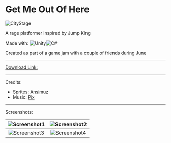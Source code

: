 # Get Me Out Of Here

![CityStage](https://i.imgur.com/Tnpjh1E.png)

A rage platformer inspired by Jump King

Made with:
<img alt="Unity" src="https://img.shields.io/badge/unity-%23000000.svg?style=for-the-badge&logo=unity&logoColor=white"/><img alt="C#" src="https://img.shields.io/badge/c%23-%23239120.svg?style=for-the-badge&logo=c-sharp&logoColor=white"/>

Created as part of a game jam with a couple of friends during June

---

[Download Link:](https://drive.google.com/file/d/1EH2tL6nI6KQWPU5oQYy00tS1u7SXb6Ke/view?usp=sharing)

---

Credits:

- Sprites: [Ansimuz](https://assetstore.unity.com/publishers/18720)
- Music: [Pix](https://www.youtube.com/channel/UCr3D54lk90oa-ZN9-a1mv1Q)

---

Screenshots:

| ![Screenshot1](https://i.imgur.com/yCnKGhv.png) | ![Screenshot2](https://i.imgur.com/2hgaGXd.png) |
| :---------------------------------------------: | :---------------------------------------------: 
| ![Screenshot3](https://i.imgur.com/CTquMPh.png) | ![Screenshot4](https://i.imgur.com/Tnpjh1E.png) |
